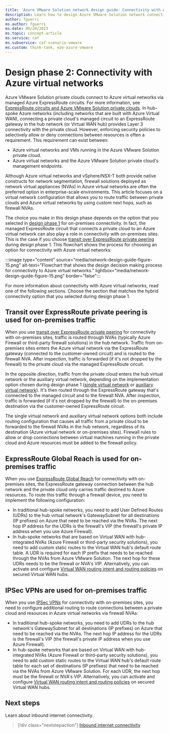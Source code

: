 ```yaml
---
title: 'Azure VMware Solution network design guide: Connectivity with Azure virtual networks'
description: Learn how to design Azure VMware Solution network connectivity with Azure virtual networks. This article is part of the Azure VMware Solution design guide.
author: fguerri
ms.author: fguerri
ms.date: 09/20/2023
ms.topic: concept-article
ms.service: caf
ms.subservice: caf-scenario-vmware
ms.custom: think-tank, e2e-azure-vmware
---
```


# Design phase 2: Connectivity with Azure virtual networks

Azure VMware Solution private clouds connect to Azure virtual networks via managed Azure ExpressRoute circuits. For more information, see [ExpressRoute circuits and Azure VMware Solution private clouds](azure-vmware-solution-network-basics.md#azure-expressroute-circuits-and-azure-vmware-solution-private-clouds). In hub-spoke Azure networks (including networks that are built with Azure Virtual WAN), connecting a private cloud's managed circuit to an ExpressRoute gateway in the hub network (or Virtual WAN hub) provides Layer 3 connectivity with the private cloud. However, enforcing security policies to selectively allow or deny connections between resources is often a requirement. This requirement can exist between:

- Azure virtual networks and VMs running in the Azure VMware Solution private cloud.
- Azure virtual networks and the Azure VMware Solution private cloud's management endpoints.

Although Azure virtual networks and vSphere/NSX-T both provide native constructs for network segmentation, firewall solutions deployed as network virtual appliances (NVAs) in Azure virtual networks are often the preferred option in enterprise-scale environments. This article focuses on a virtual network configuration that allows you to route traffic between private clouds and Azure virtual networks by using custom next hops, such as firewall NVAs.

The choice you make in this design phase depends on the option that you selected in [design phase 1](on-premises-connectivity.md) for on-premises connectivity. In fact, the managed ExpressRoute circuit that connects a private cloud to an Azure virtual network can also play a role in connectivity with on-premises sites. This is the case if you choose [transit over ExpressRoute private peering](on-premises-connectivity.md#transit-over-expressroute-private-peering) during design phase 1. This flowchart shows the process for choosing an option for connectivity with Azure virtual networks:

:::image type="content" source="media/network-design-guide-figure-15.png" alt-text="Flowchart that shows the design decision making process for connectivity to Azure virtual networks." lightbox="media/network-design-guide-figure-15.png" border="false":::

For more information about connectivity with Azure virtual networks, read one of the following sections. Choose the section that matches the hybrid connectivity option that you selected during design phase 1.

## Transit over ExpressRoute private peering is used for on-premises traffic

When you use [transit over ExpressRoute private peering](on-premises-connectivity.md#transit-over-expressroute-private-peering) for connectivity with on-premises sites, traffic is routed through NVAs (typically Azure Firewall or third-party firewall solutions) in the hub network. Traffic from on-premises sites enters the Azure virtual network via the ExpressRoute gateway (connected to the customer-owned circuit) and is routed to the firewall NVA. After inspection, traffic is forwarded (if it's not dropped by the firewall) to the private cloud via the managed ExpressRoute circuit. 

In the opposite direction, traffic from the private cloud enters the hub virtual network or the auxiliary virtual network, depending on the implementation option chosen during design phase 1 ([single virtual network](on-premises-connectivity.md#single-virtual-network) or [auxiliary virtual network](on-premises-connectivity.md#auxiliary-virtual-network)). It's then routed through the ExpressRoute gateway that's connected to the managed circuit and to the firewall NVA. After inspection, traffic is forwarded (if it's not dropped by the firewall) to the on-premises destination via the customer-owned ExpressRoute circuit. 

The single virtual network and auxiliary virtual network options both include routing configuration that causes all traffic from a private cloud to be forwarded to the firewall NVAs in the hub network, regardless of its destination (Azure virtual network or on-premises sites). Firewall rules to allow or drop connections between virtual machines running in the private cloud and Azure resources must be added to the firewall policy.

## ExpressRoute Global Reach is used for on-premises traffic

When you use [ExpressRoute Global Reach](on-premises-connectivity.md#expressroute-global-reach) for connectivity with on-premises sites, the ExpressRoute gateway connection between the hub network and the private cloud only carries traffic destined to Azure resources. To route this traffic through a firewall device, you need to implement the following configuration:

- In traditional hub-spoke networks, you need to add User Defined Routes (UDRs) to the hub virtual network's GatewaySubnet for all destinations (IP prefixes) on Azure that need to be reached via the NVAs. The next hop IP address for the UDRs is the firewall's VIP (the firewall's private IP address when you use Azure Firewall).
- In hub-spoke networks that are based on Virtual WAN with hub-integrated NVAs (Azure Firewall or third-party security solutions), you need to add custom static routes to the Virtual WAN hub's default route table. A UDR is required for each IP prefix that needs to be reached through the NVAs from Azure VMware Solution. The next hop for these UDRs needs to be the firewall or NVA's VIP. Alternatively, you can activate and configure [Virtual WAN routing intent and routing policies](/azure/virtual-wan/how-to-routing-policies) on secured Virtual WAN hubs.

## IPSec VPNs are used for on-premises traffic

When you use [IPSec VPNs](on-premises-connectivity.md#ipsec-vpns) for connectivity with on-premises sites, you need to configure additional routing  to route connections between a private cloud and resources in Azure virtual networks via firewall NVAs:

- In traditional hub-spoke networks, you need to add UDRs to the hub network's GatewaySubnet for all destinations (IP prefixes) on Azure that need to be reached via the NVAs. The next hop IP address for the UDRs is the firewall's VIP (the firewall's private IP address when you use Azure Firewall).
- In hub-spoke networks that are based on Virtual WAN with hub-integrated NVAs (Azure Firewall or third-party security solutions), you need to add custom static routes to the Virtual WAN hub's default route table for each set of destinations (IP prefixes) that need to be reached via the NVAs from Azure VMware Solution. For each UDR, the next hop must be the firewall or NVA's VIP. Alternatively, you can activate and configure [Virtual WAN routing intent and routing policies](/azure/virtual-wan/how-to-routing-policies) on secured Virtual WAN hubs.

## Next steps

Learn about inbound internet connectivity.

> [!div class="nextstepaction"] 
> [Inbound internet connectivity](network-design-guide-internet-inbound-connectivity.md)
